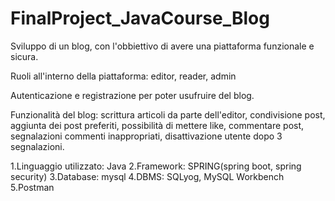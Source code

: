 # FinalProject_JavaCourse_Blog

Sviluppo di un blog, con l'obbiettivo di avere una piattaforma funzionale e sicura.

Ruoli all'interno della piattaforma: editor, reader, admin

Autenticazione e registrazione per poter usufruire del blog.

Funzionalità del blog: scrittura articoli da parte dell'editor, condivisione post,
aggiunta dei post preferiti, possibilità di mettere like,
commentare post, segnalazioni commenti inappropriati, disattivazione utente
dopo 3 segnalazioni.

1.Linguaggio utilizzato: Java
2.Framework: SPRING(spring boot, spring security)
3.Database: mysql
4.DBMS: SQLyog, MySQL Workbench
5.Postman
